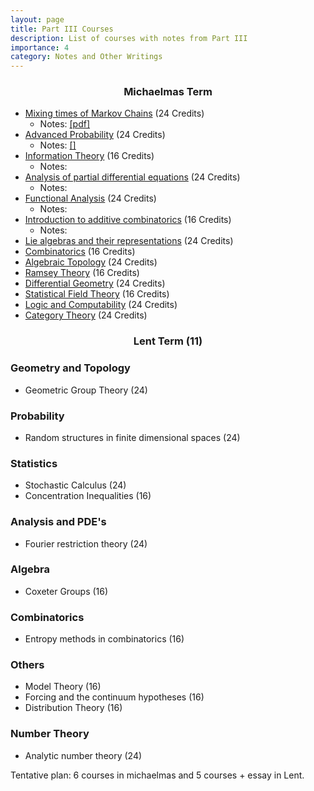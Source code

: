 ```yaml
---
layout: page
title: Part III Courses
description: List of courses with notes from Part III
importance: 4
category: Notes and Other Writings
---
```

### $$\textbf{Michaelmas Term}$$
- [Mixing times of Markov Chains](https://www.maths.cam.ac.uk/postgrad/part-iii/files/GtC/Probability/Mixing_times_of_Markov_chains_Sarkovic.pdf) (24 Credits)
  - Notes: [[pdf]]()
- [Advanced Probability](https://www.maths.cam.ac.uk/postgrad/part-iii/files/GtC/Probability/Advanced%20Probability_Jason_Miller.pdf) (24 Credits)
  - Notes: [[]]()
- [Information Theory](https://www.maths.cam.ac.uk/postgrad/part-iii/files/GtC/Information%20and%20Finance/Information_Theory_Kontoyiannis.pdf) (16 Credits)
  - Notes: 
- [Analysis of partial differential equations](https://www.maths.cam.ac.uk/postgrad/part-iii/files/GtC/Analysis%20and%20PDEs/Analysis%20of%20PDE_Cl%C3%A9ment%20Mouhot_2425.pdf) (24 Credits)
  - Notes:
- [Functional Analysis](https://www.maths.cam.ac.uk/postgrad/part-iii/files/GtC/Analysis%20and%20PDEs/functional_analysis_zsak.pdf) (24 Credits)
  - Notes: 
- [Introduction to additive combinatorics](https://www.maths.cam.ac.uk/postgrad/part-iii/files/GtC/Combinatorics/Introduction_to_Additive_Combinatorics_Wolf.pdf) (16 Credits)
  - Notes: 
- [Lie algebras and their representations](https://www.maths.cam.ac.uk/postgrad/part-iii/files/GtC/Algebra/lie_algebras_and_their_representations_laga.pdf) (24 Credits)
- [Combinatorics](https://www.maths.cam.ac.uk/postgrad/part-iii/files/GtC/Combinatorics/Combinatorics_Leader.pdf) (16 Credits)
- [Algebraic Topology](https://www.maths.cam.ac.uk/postgrad/part-iii/files/GtC/Differential%20Geometry%20and%20Topology/AlgebraicTopology_Steinebrunner.pdf) (24 Credits)
- [Ramsey Theory](https://www.maths.cam.ac.uk/postgrad/part-iii/files/GtC/Combinatorics/Ramsey_Theory_IVAN.pdf) (16 Credits)
- [Differential Geometry](https://www.maths.cam.ac.uk/postgrad/part-iii/files/GtC/Differential%20Geometry%20and%20Topology/Differential_Geometry_Kovalev.pdf) (24 Credits)
- [Statistical Field Theory](https://www.maths.cam.ac.uk/postgrad/part-iii/files/GtC/Particle%20Physics%20and%20Quantum%20Fields/Statistical_Field_Theory_Reall.pdf) (16 Credits)
- [Logic and Computability](https://www.maths.cam.ac.uk/postgrad/part-iii/files/GtC/Foundations/Logic_and_Computability_Siqueira.pdf) (24 Credits)
- [Category Theory](https://www.maths.cam.ac.uk/postgrad/part-iii/files/GtC/Foundations/CategoryTheory_Peter%20Johnstone_2425.pdf) (24 Credits)


### $$\textbf{Lent Term (11)}$$

### Geometry and Topology
- Geometric Group Theory (24)

### Probability
- Random structures in finite dimensional spaces (24)

### Statistics
- Stochastic Calculus (24)
- Concentration Inequalities (16)

### Analysis and PDE's
- Fourier restriction theory (24)

### Algebra
- Coxeter Groups (16)
 
### Combinatorics
- Entropy methods in combinatorics (16)
 
### Others
- Model Theory (16)
- Forcing and the continuum hypotheses (16)
- Distribution Theory (16)

### Number Theory
- Analytic number theory (24)


Tentative plan: 6 courses in michaelmas and 5 courses + essay in Lent. 